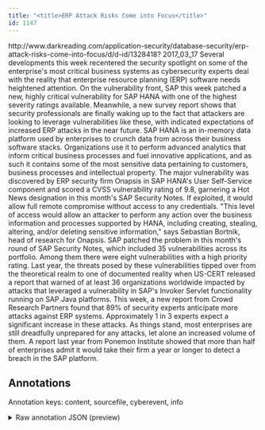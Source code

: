 ```yaml
---
title: "<title>ERP Attack Risks Come into Focus</title>"
id: 1147
---
```


<title>ERP Attack Risks Come into Focus</title>
<source> http://www.darkreading.com/application-security/database-security/erp-attack-risks-come-into-focus/d/d-id/1328418? </source>
<date> 2017_03_17 </date>
<text>
Several developments this week recentered the security spotlight on some of the enterprise's most critical business systems as cybersecurity experts deal with the reality that enterprise resource planning (ERP) software needs heightened attention.
On the vulnerability front, SAP this week patched a new, highly critical vulnerability for SAP HANA with one of the highest severity ratings available.
Meanwhile, a new survey report shows that security professionals are finally waking up to the fact that attackers are looking to leverage vulnerabilities like these, with indicated expectations of increased ERP attacks in the near future.
SAP HANA is an in-memory data platform used by enterprises to crunch data from across their business software stacks.
Organizations use it to perform advanced analytics that inform critical business processes and fuel innovative applications, and as such it contains some of the most sensitive data pertaining to customers, business processes and intellectual property.
The major vulnerability was discovered by ERP security firm Onapsis in SAP HANA's User Self-Service component and scored a CVSS vulnerability rating of 9.8, garnering a Hot News designation in this month's SAP Security Notes.
If exploited, it would allow full remote compromise without access to any credentials.
"This level of access would allow an attacker to perform any action over the business information and processes supported by HANA, including creating, stealing, altering, and/or deleting sensitive information," says Sebastian Bortnik, head of research for Onapsis.
SAP patched the problem in this month's round of SAP Security Notes, which included 35 vulnerabilities across its portfolio.
Among them there were eight vulnerabilities with a high priority rating.
Last year, the threats posed by these vulnerabilities tipped over from the theoretical realm to one of documented reality when US-CERT released a report that warned of at least 36 organizations worldwide impacted by attacks that leveraged a vulnerability in SAP's Invoker Servlet functionality running on SAP Java platforms.
This week, a new report from Crowd Research Partners found that 89% of security experts anticipate more attacks against ERP systems.
Approximately 1 in 3 experts expect a significant increase in these attacks.
As things stand, most enterprises are still dreadfully unprepared for any attacks, let alone an increased volume of them.
A report last year from Ponemon Institute showed that more than half of enterprises admit it would take their firm a year or longer to detect a breach in the SAP platform.
</text>



## Annotations

Annotation keys: content, sourcefile, cyberevent, info

<details>
<summary>Raw annotation JSON (preview)</summary>

```json
{
  "content": "Several developments this week recentered the security spotlight on some of the enterprise's most critical business systems as cybersecurity experts deal with the reality that enterprise resource planning (ERP) software needs heightened attention. On the vulnerability front,\u00a0SAP this week patched\u00a0a new, highly critical vulnerability for SAP HANA with one of the highest severity ratings available. Meanwhile, a new survey report shows that security professionals are finally waking up to the fact that attackers are looking to leverage vulnerabilities like these, with indicated expectations of increased ERP attacks in the near future. SAP HANA is an in-memory data platform used by enterprises to crunch data from across their business software stacks. Organizations use it to perform advanced analytics that inform critical business processes and fuel innovative applications, and as such it contains some of the most sensitive data pertaining to customers, business processes and intellectual property. The major vulnerability was discovered by ERP security firm Onapsis in SAP HANA's User Self-Service component and scored a CVSS vulnerability rating of 9.8, garnering a Hot News designation in this month's SAP Security Notes. If exploited, it would allow full remote compromise without access to any credentials. \"This level of access would allow an attacker to perform any action over the business information and processes supported by HANA, including creating, stealing, altering, and/or deleting sensitive information,\" says Sebastian Bortnik, head of research for Onapsis. SAP patched the problem in this month's round of SAP Security Notes, which included 35 vulnerabilities across its portfolio. Among them there were eight vulnerabilities with a high priority rating. Last year, the threats posed by these vulnerabilities tipped over from the theoretical realm to one of documented reality when US-CERT released a report that warned of at least 36 organizations worldwide impacted by attacks that leveraged a vulnerability in SAP's Invoker Servlet functionality running on SAP Java platforms. This week, a new report from Crowd Research Partners found that 89% of security experts anticipate more attacks against ERP systems. Approximately 1 in 3 experts expect a significant increase in these attacks. As things stand, most enterprises are still dreadfully unprepared for any attacks, let alone an increased volume of them. A report last year from Ponemon Institute showed that more than half of enterprises admit it would take their firm a year or longer to detect a breach in the SAP platform.",
  "sourcefile": "1147.txt",
  "cyberevent": {
    "hopper": [
      {
        "index": 0,
        "relation": "Same",
        "events": [
          {
            "index": "E4",
            "type": "Attack",
            "realis": "Generic",
            "nugget": {
              "startOffset": 1371,
              "index": "T15",
              "endOffset": 1389,
              "text": "perform any action"
            },
            "argument": [
              {
                "index": "T13",
                "text": "the business information",
                "endOffset": 1419,
                "role": {
                  "type": "Compromised-Data"
                },
                "startOffset": 1395,
                "type": "Data"
              },
              {
                "index": "T14",
                "text": "HANA",
                "endOffset": 1451,
                "role": {
                  "type": "Victim"
                },
                "startOffset": 1447,
                "type": "System"
              },
              {
                "index": "T12",
                "text": "an attacker",
                "endOffset": 1367,
                "role": {
                  "type": "Attacker"
                },
                "startOffset": 1356,
                "type": "Person"
              }
            ],
            "
```
</details>
